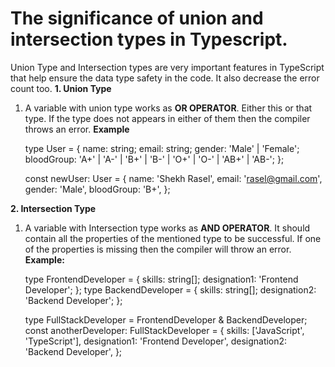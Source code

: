 # The significance of union and intersection types in Typescript.

Union Type and Intersection types are very important features in TypeScript that help ensure the data type safety in the code. It also decrease the error count too.
**1. Union Type**

1.  A variable with union type works as **OR OPERATOR**. Either this or that type. If the type does not appears in either of them then the compiler throws an error.
    **Example**

    type User = {
    name: string;
    email: string;
    gender: 'Male' | 'Female';
    bloodGroup: 'A+' | 'A-' | 'B+' | 'B-' | 'O+' | 'O-' | 'AB+' | 'AB-';
    };

    const newUser: User = {
    name: 'Shekh Rasel',
    email: 'rasel@gmail.com',
    gender: 'Male',
    bloodGroup: 'B+',
    };

**2. Intersection Type**

1.  A variable with Intersection type works as **AND OPERATOR**. It should contain all the properties of the mentioned type to be successful. If one of the properties is missing then the compiler will throw an error.
    **Example:**

    type FrontendDeveloper = {
    skills: string[];
    designation1: 'Frontend Developer';
    };
    type BackendDeveloper = {
    skills: string[];
    designation2: 'Backend Developer';
    };

    type FullStackDeveloper = FrontendDeveloper & BackendDeveloper;
    const anotherDeveloper: FullStackDeveloper = {
    skills: ['JavaScript', 'TypeScript'],
    designation1: 'Frontend Developer',
    designation2: 'Backend Developer',
    };
